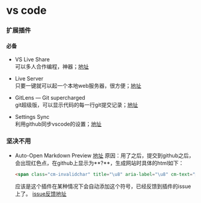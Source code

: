 # vs code

### 扩展插件
#### 必备
- VS Live Share  
  可以多人合作编程，神器；[地址](https://marketplace.visualstudio.com/items?itemName=MS-vsliveshare.vsliveshare)
  
- Live Server  
  只要一键就可以起一个本地web服务器，很方便；[地址](https://marketplace.visualstudio.com/items?itemName=ritwickdey.LiveServer)

- GitLens — Git supercharged  
  git超级版，可以显示代码的每一行git提交记录；[地址](https://marketplace.visualstudio.com/items?itemName=eamodio.gitlens)
  
- Settings Sync  
  利用github同步vscode的设置；[地址](https://marketplace.visualstudio.com/items?itemName=Shan.code-settings-sync)

### 坚决不用
- Auto-Open Markdown Preview [地址](https://marketplace.visualstudio.com/items?itemName=hnw.vscode-auto-open-markdown-preview)
  原因：用了之后，提交到github之后，会出现红色点，在github上显示为**?**，生成网站时具体的html如下：
  ``` html
  <span class="cm-invalidchar" title="\u8" aria-label="\u8" cm-text="">•</span>
  ```
  应该是这个插件在某种情况下会自动添加这个符号，已经反馈到插件的issue上了。 
  [issue反馈地址](https://github.com/hnw/vscode-auto-open-markdown-preview/issues/19)